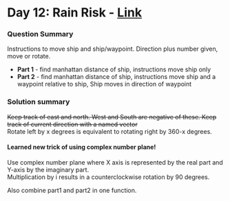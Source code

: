 # Day 12: Rain Risk - [Link](https://adventofcode.com/2020/day/11)

### Question Summary
Instructions to move ship and ship/waypoint. Direction plus number given, move or rotate.


- **Part 1** - find manhattan distance of ship, instructions move ship only
- **Part 2** - find manhattan distance of ship, instructions move ship and a waypoint relative to ship, Ship moves in direction of waypoint

### Solution summary 
~~Keep track of east and north. West and South are negative of these.
Keep track of current direction with a named vector~~
<br>Rotate left by x degrees is equivalent to rotating right by 360-x degrees.

#### Learned new trick of using complex number plane!
Use complex number plane where X axis is represented by the real part and Y-axis by the imaginary part. 
<br>
Multiplication by i results in a counterclockwise rotation by 90 degrees.

Also combine part1 and part2 in one function.